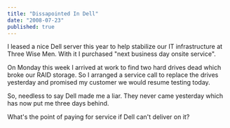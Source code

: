 ```yaml
---
title: "Dissapointed In Dell"
date: "2008-07-23"
published: true
---
```


I leased a nice Dell server this year to help stabilize our IT infrastructure at Three Wise Men. With it I purchased "next business day onsite service".

On Monday this week I arrived at work to find two hard drives dead which broke our RAID storage. So I arranged a service call to replace the drives yesterday and promised my customer we would resume testing today.

So, needless to say Dell made me a liar. They never came yesterday which has now put me three days behind.

What's the point of paying for service if Dell can't deliver on it?
